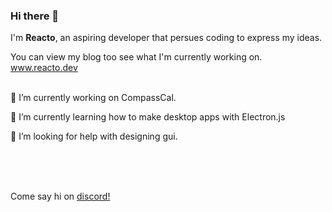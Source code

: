 ### Hi there 👋

I'm __Reacto__, an aspiring developer that persues coding to express my ideas.

You can view my blog too see what I'm currently working on. www.reacto.dev
<br>
<br>

🔭 I’m currently working on CompassCal.

🌱 I’m currently learning how to make desktop apps with Electron.js

🤔 I’m looking for help with designing gui.

<br>
<br>
<br>

Come say hi on [discord!](http://discordapp.com/users/961431044156948480)

<!--
**reactoimpact/reactoimpact** is a ✨ _special_ ✨ repository because its `README.md` (this file) appears on your GitHub profile.

Here are some ideas to get you started:

- 🔭 I’m currently working on ...
- 🌱 I’m currently learning ...
- 👯 I’m looking to collaborate on ...
- 🤔 I’m looking for help with ...
- 💬 Ask me about ...
- 📫 How to reach me: ...
- 😄 Pronouns: ...
- ⚡ Fun fact: ...
-->
